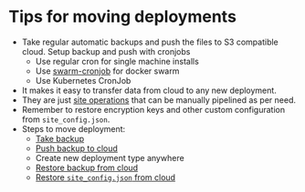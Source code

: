 # Tips for moving deployments

- Take regular automatic backups and push the files to S3 compatible cloud. Setup backup and push with cronjobs
    - Use regular cron for single machine installs
    - Use [swarm-cronjob](https://github.com/crazy-max/swarm-cronjob) for docker swarm
    - Use Kubernetes CronJob
- It makes it easy to transfer data from cloud to any new deployment.
- They are just [site operations](site-operations) that can be manually pipelined as per need.
- Remember to restore encryption keys and other custom configuration from `site_config.json`.
- Steps to move deployment:
    - [Take backup](site-operations#backup-sites)
    - [Push backup to cloud](site-operations#push-backup-to-s3-compatible-storage)
    - Create new deployment type anywhere
    - [Restore backup from cloud](site-operations#restore-backups)
    - [Restore `site_config.json` from cloud](site-operations#edit-configs)
